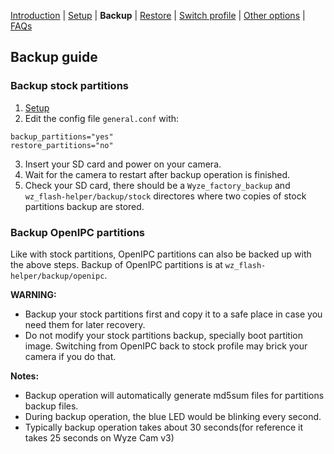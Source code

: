 [Introduction](README.md) | [Setup](README_setup.md) | **Backup** | [Restore](README_restore.md) | [Switch profile](README_switch_profile.md) | [Other options](README_other_options.md) | [FAQs](README_FAQs.md)

## Backup guide


### Backup stock partitions
1. [Setup](README_setup.md)
2. Edit the config file `general.conf` with:
```
backup_partitions="yes"
restore_partitions="no"
```
3. Insert your SD card and power on your camera.
4. Wait for the camera to restart after backup operation is finished.
5. Check your SD card, there should be a `Wyze_factory_backup` and `wz_flash-helper/backup/stock` directores where two copies of stock partitions backup are stored.


### Backup OpenIPC partitions
Like with stock partitions, OpenIPC partitions can also be backed up with the above steps. Backup of OpenIPC partitions is at `wz_flash-helper/backup/openipc`.


**WARNING:**
- Backup your stock partitions first and copy it to a safe place in case you need them for later recovery.
- Do not modify your stock partitions backup, specially boot partition image. Switching from OpenIPC back to stock profile may brick your camera if you do that.


**Notes:**
- Backup operation will automatically generate md5sum files for partitions backup files.
- During backup operation, the blue LED would be blinking every second.
- Typically backup operation takes about 30 seconds(for reference it takes 25 seconds on Wyze Cam v3)
